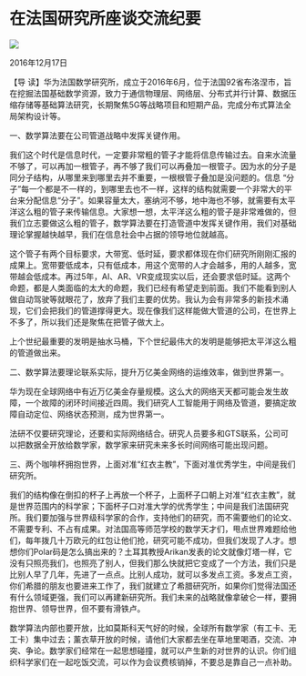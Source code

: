 # 在法国研究所座谈交流纪要
<img class="pv" src="https://api.visitor.plantree.me/visitor-badge/pv?namespace=plantree.me&key=renzhengfei-speeches/在法国研究所座谈交流纪要.md">



2016年12月17日



【导  读】华为法国数学研究所，成立于2016年6月，位于法国92省布洛涅市，旨在挖掘法国基础数学资源，致力于通信物理层、网络层、分布式并行计算、数据压缩存储等基础算法研究，长期聚焦5G等战略项目和短期产品，完成分布式算法全局架构设计等。



一、数学算法要在公司管道战略中发挥关键作用。

我们这个时代是信息时代，一定要非常粗的管子才能将信息传输过去。自来水流量不够了，可以再加一根管子，再不够了我们可以再叠加一根管子。因为水的分子是同分子结构，从哪里来到哪里去并不重要，一根根管子叠加是没问题的。信息 “分子”每一个都是不一样的，到哪里去也不一样，这样的结构就需要一个非常大的平台来分配信息“分子”。如果容量太大，塞纳河不够，地中海也不够，就需要有太平洋这么粗的管子来传输信息。大家想一想，太平洋这么粗的管子是非常难做的，但我们立志要做这么粗的管子，数学算法要在打造管道中发挥关键作用，我们对基础理论掌握越快越早，我们在信息社会中占据的领导地位就越高。

这个管子有两个目标要求，大带宽、低时延，要求都体现在你们研究所刚刚汇报的成果上。宽带要低成本，只有低成本，用这个宽带的人才会越多，用的人越多，宽带越会低成本。再过5年，AI、AR、VR变成现实以后，还会要求低时延。这两个命题，都是人类面临的太大的命题，我们已经有希望走到前面。我们不能看到别人做自动驾驶等就眼花了，放弃了我们主要的优势。我认为会有非常多的新技术涌现，它们会把我们的管道撑得更大。现在像我们这样能做大管道的公司，在世界上不多了，所以我们还是聚焦在把管子做大上。

上个世纪最重要的发明是抽水马桶，下个世纪最伟大的发明是能够把太平洋这么粗的管道做出来。

二、数学算法要理论联系实际，提升万亿美金网络的运维效率，做到世界第一。

华为现在全球网络中有近万亿美金存量规模。这么大的网络天天都可能会发生故障，一个故障的闭环时间接近四周。我们研究人工智能用于网络及管道，要搞定故障自动定位、网络状态预测，成为世界第一。

法研不仅要研究理论，还要和实际网络结合。研究人员要多和GTS联系，公司可以把数据全开放给数学家，数学家来研究未来多长时间网络可能出现问题。

三、两个咖啡杯拥抱世界，上面对准“红衣主教”，下面对准优秀学生，中间是我们研究所。

我们的结构像在倒扣的杯子上再放一个杯子，上面杯子口朝上对准“红衣主教”，就是世界范围内的科学家；下面杯子口对准大学的优秀学生；中间是我们法国研究所。我们要加强与世界级科学家的合作，支持他们的研究，而不需要他们的论文、不需要专利、不占有成果。对法国高等师范学校的数学天才们，甩点世界难题给他们，每年拨几十万欧元的红包让他们抢，研究可能不成功，但我们发现了人才。想想你们Polar码是怎么搞出来的？土耳其教授Arikan发表的论文就像灯塔一样，它没有只照亮我们，也照亮了别人，但我们那么快就把它变成了一个方法，我们只是比别人早了几年，先进了一点点。比别人成功，就可以多发点工资。多发点工资，你们希腊的朋友也要进来工作了，我们就建立了希腊研究所，如果你们觉得法国还有什么领域更强，我们可以再建新研究所。我们未来的战略就像拿破仑一样，要拥抱世界、领导世界，但不要有滑铁卢。

数学算法内部也要开放，比如莫斯科天气好的时候，全球所有数学家（有工卡、无工卡）集中过去；薰衣草开放的时候，请他们大家都去坐在草地里喝酒，交流、冲突、争论。数学家们经常在一起思想碰撞，就可以产生新的对世界的认识。你们组织科学家们在一起吃饭交流，可以作为会议费核销掉，不要总是靠自己一点补助。
